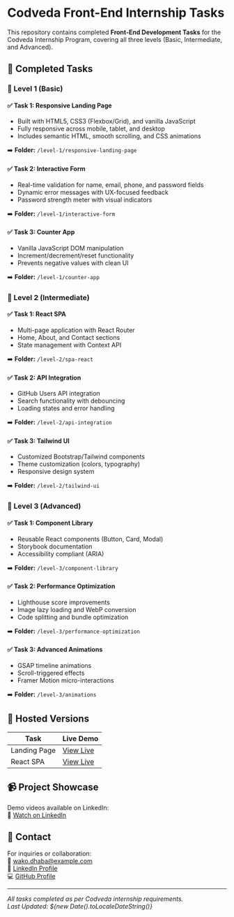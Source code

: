 # Codveda Front-End Internship Tasks

This repository contains completed **Front-End Development Tasks** for the Codveda Internship Program, covering all three levels (Basic, Intermediate, and Advanced).

## 🔧 Completed Tasks

### 📌 Level 1 (Basic)

#### ✅ Task 1: Responsive Landing Page

- Built with HTML5, CSS3 (Flexbox/Grid), and vanilla JavaScript
- Fully responsive across mobile, tablet, and desktop
- Includes semantic HTML, smooth scrolling, and CSS animations

➡️ **Folder:** `/level-1/responsive-landing-page`

#### ✅ Task 2: Interactive Form

- Real-time validation for name, email, phone, and password fields
- Dynamic error messages with UX-focused feedback
- Password strength meter with visual indicators

➡️ **Folder:** `/level-1/interactive-form`

#### ✅ Task 3: Counter App

- Vanilla JavaScript DOM manipulation
- Increment/decrement/reset functionality
- Prevents negative values with clean UI

➡️ **Folder:** `/level-1/counter-app`

### 📌 Level 2 (Intermediate)

#### ✅ Task 1: React SPA

- Multi-page application with React Router
- Home, About, and Contact sections
- State management with Context API

➡️ **Folder:** `/level-2/spa-react`

#### ✅ Task 2: API Integration

- GitHub Users API integration
- Search functionality with debouncing
- Loading states and error handling

➡️ **Folder:** `/level-2/api-integration`

#### ✅ Task 3: Tailwind UI

- Customized Bootstrap/Tailwind components
- Theme customization (colors, typography)
- Responsive design system

➡️ **Folder:** `/level-2/tailwind-ui`

### 📌 Level 3 (Advanced)

#### ✅ Task 1: Component Library

- Reusable React components (Button, Card, Modal)
- Storybook documentation
- Accessibility compliant (ARIA)

➡️ **Folder:** `/level-3/component-library`

#### ✅ Task 2: Performance Optimization

- Lighthouse score improvements
- Image lazy loading and WebP conversion
- Code splitting and bundle optimization

➡️ **Folder:** `/level-3/performance-optimization`

#### ✅ Task 3: Advanced Animations

- GSAP timeline animations
- Scroll-triggered effects
- Framer Motion micro-interactions

➡️ **Folder:** `/level-3/animations`

## 🚀 Hosted Versions

| Task         | Live Demo                                                                                         |
| ------------ | ------------------------------------------------------------------------------------------------- |
| Landing Page | [View Live](https://wakoya-tech.github.io/codveda-frontend-tasks/level-1/responsive-landing-page) |
| React SPA    | [View Live](https://your-deployment-link-here)                                                    |

## 📹 Project Showcase

Demo videos available on LinkedIn:  
🔗 [Watch on LinkedIn](https://www.linkedin.com/your-post)

## 📧 Contact

For inquiries or collaboration:  
📨 wako.dhaba@example.com  
🔗 [LinkedIn Profile](https://www.linkedin.com/in/waaqoyyaa-dhaabaa-a32099341)  
💻 [GitHub Profile](https://github.com/wakoya-tech)

---

_All tasks completed as per Codveda internship requirements._  
_Last Updated: ${new Date().toLocaleDateString()}_
